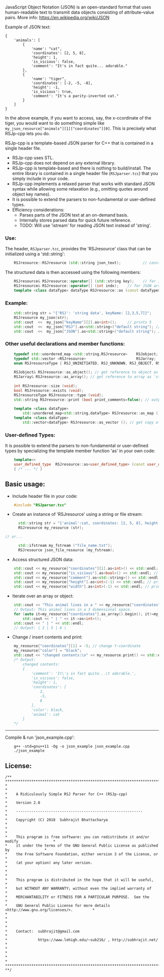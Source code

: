 JavaScript Object Notation (JSON) is an open-standard format that uses human-readable text
    to transmit data objects consisting of attribute–value pairs.
    More info: https://en.wikipedia.org/wiki/JSON 

Example of JSON text:
```
{
    'animals': [
        {
            'name': "cat",
            'coordinates': [2, 5, 8],
            'height': 1,
            'is_vicious': false,
            'comment': "It's in fact quite... adorable."
        },
        {
            'name': "tiger",
            'coordinates': [-2, -5, -8],
            'height': -1,
            'is_vicious': true,
            'comment': "It's a parity-inverted cat."
        }
    ]
}
```
In the above example, if you want to access, say, the x-ccordinate of the tiger, you would want to do something simple like `my_json_resource["animals"][1]["coordinates"][0]`. This is precisely what RSJp-cpp lets you do.

RSJp-cpp is a template-based JSON parser for C++ that is contained in a single header file.
*   RSJp-cpp uses STL.
*   RSJp-cpp does not depend on any external library.
*   RSJp-cpp is template-based and there is nothing to build/install. The entire library is 
    contained in a single header file (`RSJparser.tcc`) that you simply include in your code.
*   RSJp-cpp implements a relaxed parser that works with standard JSON syntax while
    allowing some relaxation (e.g., omitting quotes around object key names).
*   It is possible to extend the parsers to non-fundamental or user-defined types.
*   Efficiency considerations:
    - Parses parts of the JSON text at an on-demand basis.
    - Internally stores parsed data for quick future reference.
    - TODO: Will use 'istream' for reading JSON text instead of 'string'.

### Use:
The header, `RSJparser.tcc`, provides the 'RSJresource' class that can be initialized using a 'std::string':
```C++
    RSJresource::RSJresource (std::string json_text);          // constructor
```
The structured data is then accessed using the following members:
```C++
    RSJresource& RSJresource::operator[] (std::string key);    // for JSON object
    RSJresource& RSJresource::operator[] (int indx);    // for JSON array
    template <class dataType> dataType RSJresource::as (const dataType& def = dataType());    // for JSON data (with value defaulting to 'def' if field does not exist)
```

### Example:
```C++
    std::string str = "{'RSJ': 'string data', keyName: [2,3,5,7]}";
    RSJresource my_json(str);
    std::cout  <<  my_json["keyName"][2].as<int>();     // prints 5
    std::cout  <<  my_json["RSJ"].as<std::string>("default string"); // prints "string data"
    std::cout  <<  my_json["JSON"].as<std::string>("default string"); // prints "default string"
```
### Other useful declarations and member functions:
```C++
    typedef std::unordered_map <std::string,RSJresource>    RSJobject;
    typedef std::vector <RSJresource>                       RSJarray;
    enum RSJresourceType { RSJ_UNINITIATED, RSJ_UNKNOWN, RSJ_OBJECT, RSJ_ARRAY, RSJ_LEAF };
    
    RSJobject& RSJresource::as_object(); // get reference to object as 'std::unordered_map<std::string,RSJresource>'.
    RSJarray& RSJresource::as_array(); // get reference to array as 'std::vector<RSJresource>'.
    
    int RSJresource::size (void);
    bool RSJresource::exists (void);
    RSJresourceType RSJresource::type (void);
    std::string RSJresource::print (bool print_comments=false); // outputs as text
    
    template <class dataType> 
        std::unordered_map<std::string,dataType> RSJresource::as_map (); // get copy of object as 'std::unordered_map<std::string,dataType>'
    template <class dataType> 
        std::vector<dataType> RSJresource::as_vector (); // get copy of array as 'std::vector<dataType>'
```

### User-defined Types:
It is possible to extend the parsers to non-fundamental or user-defined types by
specializing the template member function 'as' in your own code:
```C++
    template<>
    user_defined_type  RSJresource::as<user_defined_type> (const user_defined_type& def)
    { /* ... */ }
```

Basic usage:
------------

* Include header file in your code:
```C++
    #include "RSJparser.tcc"
```

* Create an instance of 'RSJresource' using a string or file stream:
```C++
      std::string str = "{'animal':cat, coordinates: [2, 5, 8], height: 1, \nis_vicious: false, comment:'It\\'s in fact quite...\\t adorable.' }";
      RSJresource my_resource (str);

// or...

      std::ifstream my_fstream ("file_name.txt");
      RSJresource json_file_resource (my_fstream);
```

* Access structured JSON data:
```C++
    std::cout << my_resource["coordinates"][1].as<int>() << std::endl; // prints 5
    std::cout << my_resource["is_vicious"].as<bool>() << std::endl; // prints 0
    std::cout << my_resource["comment"].as<std::string>() << std::endl; // prints "It's in fact quite...	 adorable."
    std::cout << my_resource["height"].as<int>(-1) << std::endl; // prints 1
    std::cout << my_resource["width"].as<int>(-1) << std::endl; // prints -1
 ```
 
* Iterate over an array or object:
```C++
    std::cout << "This animal lives in a " << my_resource["coordinates"].size() << " dimensional space." << std::endl;
    // Output: This animal lives in a 3 dimensional space.
    for (auto it=my_resource["coordinates"].as_array().begin(); it!=my_resource["coordinates"].as_array().end(); ++it)
        std::cout << " | " << it->as<int>();
    std::cout << " | " << std::endl;
    // Output: | 2 | 5 | 8 |
```

* Change / insert contents and print:
```C++
    my_resource["coordinates"][1] = -5; // change Y-coordinate
    my_resource["color"] = "black";
    std::cout << "changed contents:\n" << my_resource.print() << std::endl;
    /* Output:
        changed contents:
        {
            'comment': 'It\'s in fact quite...\t adorable.',
            'is_vicious': false,
            'height': 1,
            'coordinates': [
                2,
                -5,
                8
            ],
            'color': black,
            'animal': cat
        }
    */
```
    
-----------------------------
Compile & run 'json_example.cpp':
```
    g++ -std=gnu++11 -Og -o json_example json_example.cpp
    ./json_example
```


License:
--------

```
/** **************************************************************************************
*                                                                                        *
*    A Ridiculously Simple RSJ Parser for C++ (RSJp-cpp)                                 *
*    Version 2.0                                                                         *
*    ----------------------------------------------------------                          *
*    Copyright (C) 2018  Subhrajit Bhattacharya                                          *
*                                                                                        *
*    This program is free software: you can redistribute it and/or modify                *
*    it under the terms of the GNU General Public License as published by                *
*    the Free Software Foundation, either version 3 of the License, or                   *
*    (at your option) any later version.                                                 *
*                                                                                        *
*    This program is distributed in the hope that it will be useful,                     *
*    but WITHOUT ANY WARRANTY; without even the implied warranty of                      *
*    MERCHANTABILITY or FITNESS FOR A PARTICULAR PURPOSE.  See the                       *
*    GNU General Public License for more details <http://www.gnu.org/licenses/>.         *
*                                                                                        *
*                                                                                        *
*    Contact:  subhrajit@gmail.com                                                       *
*              https://www.lehigh.edu/~sub216/ , http://subhrajit.net/                   *
*                                                                                        *
*                                                                                        *
*************************************************************************************** **/
```
